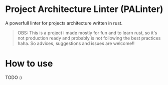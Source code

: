 # Project Architecture Linter (PALinter)

A powerfull linter for projects architecture written in rust.

> OBS: This is a project i made mostly for fun and to learn rust, so it's not production ready and probably is not following the best practices haha. So advices, suggestions and issues are welcome!!

# How to use

TODO :)
